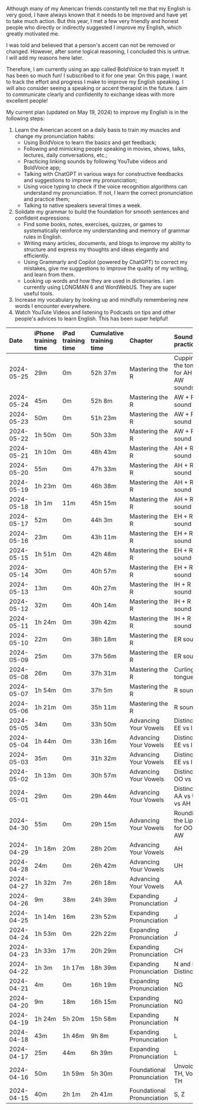 Although many of my American friends constantly tell me that my English is very good, I have always known that it needs to be improved and have yet to take much action. But this year, I met a few very friendly and honest people who directly or indirectly suggested I improve my English, which greatly motivated me.

I was told and believed that a person's accent can not be removed or changed. However, after some logical reasoning, I concluded this is untrue. I will add my reasons here later.

Therefore, I am currently using an app called BoldVoice to train myself. It has been so much fun! I subscribed to it for one year. On this page, I want to track the effort and progress I make to improve my English speaking. I will also consider seeing a speaking or accent therapist in the future. I aim to communicate clearly and confidently to exchange ideas with more excellent people!

My current plan (updated on May 19, 2024) to improve my English is in the following steps:

1. Learn the American accent on a daily basis to train my muscles and change my pronunciation habits:
   - Using BoldVoice to learn the basics and get feedback;
   - Following and mimicking people speaking in movies, shows, talks, lectures, daily conversations, etc.;
   - Practicing linking sounds by following YouTube videos and BoldVoice app;
   - Talking with ChatGPT in various ways for constructive feedbacks and suggestions to improve my pronunciation;
   - Using voice typing to check if the voice recognition algorithms can understand my pronunciation. If not, I learn the correct pronunciation and practice them;
   - Talking to native speakers several times a week.
2. Solidate my grammar to build the foundation for smooth sentences and confident expressions:
   - Find some books, notes, exercises, quizzes, or games to systematically reinforce my understanding and memory of grammar rules in English.
   - Writing many articles, documents, and blogs to improve my ability to structure and express my thoughts and ideas elegantly and efficiently.
   - Using Grammarly and Copilot (powered by ChatGPT) to correct my mistakes, give me suggestions to improve the quality of my writing, and learn from them.
   - Looking up words and how they are used in dictionaries. I am currently using LONGMAN 6 and WordWebUS. They are super useful tools.
3. Increase my vocabulary by looking up and mindfully remembering new words I encounter everywhere.
4. Watch YouTute Videos and listening to Podcasts on tips and other people's advices to learn English. This has been super helpful!

| Date       | iPhone training time | iPad training time | Cumulative training time | Chapter                    | Sound practiced                         | Example words                   |
| :--------- | :------------------- | :----------------- | :----------------------- | :------------------------- | :-------------------------------------- | :------------------------------ |
| 2024-05-25 | 29m                  | 0m                 | 52h 37m                  | Mastering the R            | Cupping the tongue for AH and AW sounds | spark, chalk                    |
| 2024-05-24 | 45m                  | 0m                 | 52h 8m                   | Mastering the R            | AW + R sound                            | important, fortune              |
| 2024-05-23 | 50m                  | 0m                 | 51h 23m                  | Mastering the R            | AW + R sound                            | orthodox                        |
| 2024-05-22 | 1h 50m               | 0m                 | 50h 33m                  | Mastering the R            | AW + R sound                            | storm, border                   |
| 2024-05-21 | 1h 10m               | 0m                 | 48h 43m                  | Mastering the R            | AH + R sound                            | large, charge                   |
| 2024-05-20 | 55m                  | 0m                 | 47h 33m                  | Mastering the R            | AH + R sound                            | scarf, bizarre                  |
| 2024-05-19 | 1h 23m               | 0m                 | 46h 38m                  | Mastering the R            | AH + R sound                            | car, farm                       |
| 2024-05-18 | 1h 1m                | 11m                | 45h 15m                  | Mastering the R            | AH + R sound                            | dark, far                       |
| 2024-05-17 | 52m                  | 0m                 | 44h 3m                   | Mastering the R            | EH + R sound                            | haircut                         |
| 2024-05-16 | 23m                  | 0m                 | 43h 11m                  | Mastering the R            | EH + R sound                            | heir                            |
| 2024-05-15 | 1h 51m               | 0m                 | 42h 48m                  | Mastering the R            | EH + R sound                            | area, various                   |
| 2024-05-14 | 30m                  | 0m                 | 40h 57m                  | Mastering the R            | EH + R sound                            | square, wear                    |
| 2024-05-13 | 13m                  | 0m                 | 40h 27m                  | Mastering the R            | IH + R sound                            | severe                          |
| 2024-05-12 | 32m                  | 0m                 | 40h 14m                  | Mastering the R            | IH + R sound                            | unclear                         |
| 2024-05-11 | 1h 24m               | 0m                 | 39h 42m                  | Mastering the R            | IH + R sound                            | fierce, sincere                 |
| 2024-05-10 | 22m                  | 0m                 | 38h 18m                  | Mastering the R            | ER sound                                | attorny, journalist             |
| 2024-05-09 | 25m                  | 0m                 | 37h 56m                  | Mastering the R            | ER sound                                | curve, certain                  |
| 2024-05-08 | 26m                  | 0m                 | 37h 31m                  | Mastering the R            | Curling the tongue                      | fashion, ship                   |
| 2024-05-07 | 1h 54m               | 0m                 | 37h 5m                   | Mastering the R            | R sound                                 | inspiration, evaporate          |
| 2024-05-06 | 1h 21m               | 0m                 | 35h 11m                  | Mastering the R            | R sound                                 | rain, driver                    |
| 2024-05-05 | 34m                  | 0m                 | 33h 50m                  | Advancing Your Vowels      | Distinction: EE vs IH                   | spirit, ceiling [S.EE.L.IH.NG]  |
| 2024-05-04 | 1h 44m               | 0m                 | 33h 16m                  | Advancing Your Vowels      | Distinction: EE vs IH                   | green[G.R.EE.N], lift[L.IH.F.T] |
| 2024-05-03 | 35m                  | 0m                 | 31h 32m                  | Advancing Your Vowels      | Distinction: EE vs IH                   | heat, hit                       |
| 2024-05-02 | 1h 13m               | 0m                 | 30h 57m                  | Advancing Your Vowels      | Distinction: OO vs U                    | mute, look                      |
| 2024-05-01 | 29m                  | 0m                 | 29h 44m                  | Advancing Your Vowels      | Distinction: AA vs UH vs AH             | hat, hut, hot                   |
| 2024-04-30 | 55m                  | 0m                 | 29h 15m                  | Advancing Your Vowels      | Rounding the Lips for OO and AW         | tune, strawberry                |
| 2024-04-29 | 1h 18m               | 20m                | 28h 20m                  | Advancing Your Vowels      | AH                                      | stop, watch                     |
| 2024-04-28 | 24m                  | 0m                 | 26h 42m                  | Advancing Your Vowels      | UH                                      | cut                             |
| 2024-04-27 | 1h 32m               | 7m                 | 26h 18m                  | Advancing Your Vowels      | AA                                      | class, cat                      |
| 2024-04-26 | 9m                   | 38m                | 24h 39m                  | Expanding Pronunciation    | J                                       | judge                           |
| 2024-04-25 | 1h 14m               | 16m                | 23h 52m                  | Expanding Pronunciation    | J                                       | journalist                      |
| 2024-04-24 | 1h 53m               | 0m                 | 22h 22m                  | Expanding Pronunciation    | J                                       | conjugation                     |
| 2024-04-23 | 1h 33m               | 17m                | 20h 29m                  | Expanding Pronunciation    | CH                                      | approachable                    |
| 2024-04-22 | 1h 3m                | 1h 17m             | 18h 39m                  | Expanding Pronunciation    | N and L Distinction                     | doll, mental                    |
| 2024-04-21 | 4m                   | 0m                 | 16h 19m                  | Expanding Pronunciation    | NG                                      | Jumping-off point               |
| 2024-04-20 | 9m                   | 18m                | 16h 15m                  | Expanding Pronunciation    | NG                                      | blessing                        |
| 2024-04-19 | 1h 24m               | 5h 20m             | 15h 58m                  | Expanding Pronunciation    | N                                       | original                        |
| 2024-04-18 | 43m                  | 1h 46m             | 9h 8m                    | Expanding Pronunciation    | L                                       | angel                           |
| 2024-04-17 | 25m                  | 44m                | 6h 39m                   | Expanding Pronunciation    | L                                       | well                            |
| 2024-04-16 | 50m                  | 1h 59m             | 5h 30m                   | Foundational Pronunciation | Unvoiced TH, Voiced TH                  | healthy, southern               |
| 2024-04-15 | 40m                  | 2h 1m              | 2h 41m                   | Foundational Pronunciation | S, Z                                    | assess, position                |
